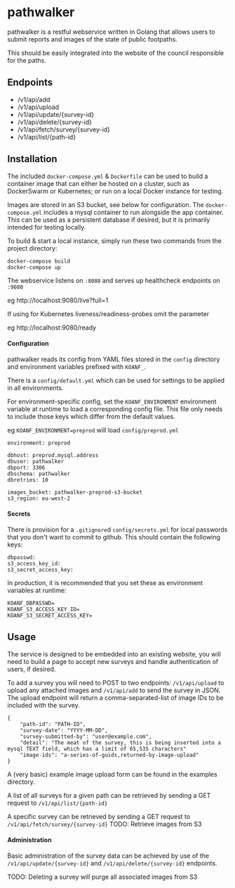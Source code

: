 # pathwalker
pathwalker is a restful webservice written in Golang that allows users to submit reports and images of the state of public footpaths.  

This should be easily integrated into the website of the council responsible for the paths.

## Endpoints
 - /v1/api/add
 - /v1/api/upload
 - /v1/api/update/{survey-id}
 - /v1/api/delete/{survey-id}
 - /v1/api/fetch/survey/{survey-id}
 - /v1/api/list/{path-id}

## Installation
The included `docker-compose.yml` & `Dockerfile` can be used to build a container image that can either be hosted on a cluster, such as DockerSwarm or Kubernetes; or run on a local Docker instance for testing.

Images are stored in an S3 bucket, see below for configuration.  The `docker-compose.yml` includes a mysql container to run alongside the app container.  This can be used as a persistent database if desired, but it is primarily intended for testing locally.

To build & start a local instance, simply run these two commands from the project directory:
```
docker-compose build
docker-compose up
```
The webservice listens on `:8080` and serves up healthcheck endpoints on `:9080`

eg http://localhost:9080/live?full=1

If using for Kubernetes liveness/readiness-probes omit the parameter

eg http://localhost:9080/ready

#### Configuration
pathwalker reads its config from YAML files stored in the `config` directory and environment variables prefixed with `KOANF_`.

There is a `config/default.yml` which can be used for settings to be applied in all environments.

For environment-specific config, set the `KOANF_ENVIRONMENT` environment variable at runtime to load a corresponding config file.  This file only needs to include those keys which differ from the default values.

eg `KOANF_ENVIRONMENT=preprod` will load `config/preprod.yml`

```
environment: preprod

dbhost: preprod.mysql.address
dbuser: pathwalker
dbport: 3306
dbschema: pathwalker
dbretries: 10

images_bucket: pathwalker-preprod-s3-bucket
s3_region: eu-west-2
```

#### Secrets
There is provision for a `.gitignore`d `config/secrets.yml` for local passwords that you don't want to commit to github. This should contain the following keys:
```
dbpasswd:
s3_access_key_id:
s3_secret_access_key:

```
In production, it is recommended that you set these as environment variables at runtime:
```
KOANF_DBPASSWD=
KOANF_S3_ACCESS_KEY_ID=
KOANF_S3_SECRET_ACCESS_KEY=

```

## Usage
The service is designed to be embedded into an existing website, you will need to build a page to accept new surveys and handle authentication of users, if desired.

To add a survey you will need to POST to two endpoints: `/v1/api/upload` to upload any attached images and `/v1/api/add` to send the survey in JSON.  The upload endpoint will return a comma-separated-list of image IDs to be included with the survey.

```
{
    "path-id": "PATH-ID",
    "survey-date": "YYYY-MM-DD",
    "survey-submitted-by": "user@example.com",
    "detail": "The meat of the survey, this is being inserted into a mysql TEXT field, which has a limit of 65,535 characters"
    "image-ids": "a-series-of-guids,returned-by-image-upload"
}
```

A (very basic) example image upload form can be found in the examples directory.

A list of all surveys for a given path can be retrieved by sending a GET request to `/v1/api/list/{path-id}`

A specific survey can be retrieved by sending a GET request to `/v1/api/fetch/survey/{survey-id}`
TODO: Retrieve images from S3

#### Administration
Basic administration of the survey data can be achieved by use of the `/v1/api/update/{survey-id}` and `/v1/api/delete/{survey-id}` endpoints.

TODO: Deleting a survey will purge all associated images from S3
